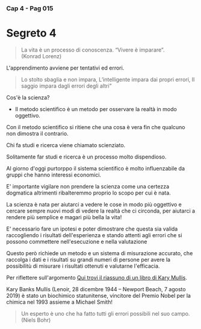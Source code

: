 ### Cap 4 - Pag 015

# Segreto 4

> La vita è un processo di conoscenza. “Vivere è imparare”.  
> (Konrad Lorenz)

L'apprendimento avviene per tentativi ed errori.

> Lo stolto sbaglia e non impara,
> L’intelligente impara dai propri errori,
> Il saggio impara dagli errori degli altri”

Cos'è la scienza? 

- Il metodo scientifico è un metodo per osservare la realtà in modo oggettivo.

Con il metodo scientifico si ritiene che una cosa è vera fin che qualcuno non dimostra il contrario.


Chi fa studi e ricerca viene chiamato scienziato.

Solitamente far studi e ricerca è un processo molto dispendioso.

Al giorno d'oggi purtorppo il sistema scientifico è molto influenzabile da gruppi che hanno interessi economici.
 
E' importante vigilare non prendere la scienza come una certezza dogmatica altrimenti ribalteremmo proprio lo scopo per cui è nata.

La scienza è nata per aiutarci a vedere le cose in modo più oggettivo e cercare sempre nuovi modi di vedere la realtà che ci circonda, per aiutarci a rendere più semplice e magari più bella la vita!


E' necessario fare un ipotesi e poter dimostrare che questa sia valida raccogliendo i risultati dell'esperienza e stando attenti agli errori che si possono commettere nell'esecuzione e nella valutazione


Questo però richiede un metodo e un sistema di misurazione accurato, che raccolga i dati e i risultati su grandi numeri di persone per avere la possibilitù di misurare i risultati ottenuti e valutarne l'efficacia.

Per riflettere sull'argomento <a href="https://conilibriinparadiso.wordpress.com/2014/07/14/recensione-ballando-nudi-nel-campo-della-mente-di-kary-mullis/" target="_blank">Qui trovi il riassuno di un libro di Kary Mullis</a>.

Kary Banks Mullis (Lenoir, 28 dicembre 1944 – Newport Beach, 7 agosto 2019) è stato un biochimico statunitense, vincitore del Premio Nobel per la chimica nel 1993 assieme a Michael Smith!

> Un esperto è uno che ha fatto tutti gli errori possibili nel suo campo.  
> (Niels Bohr)



<!--stackedit_data:
eyJoaXN0b3J5IjpbMTc3NjcxMTgyMF19
-->
